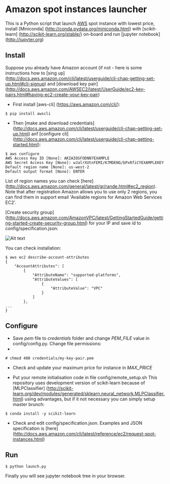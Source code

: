 # Amazon spot instances launcher

This is a Python script that launch [AWS](http://aws.amazon.com) spot instance with lowest price, install [Miniconda] (http://conda.pydata.org/miniconda.html) with [scikit-learn] (http://scikit-learn.org/stable/) on-board and run [jupyter notebook] (http://jupyter.org)

## Install

Suppose you already have Amazon account (if not - here is some instructions how to [sing up] (http://docs.aws.amazon.com/cli/latest/userguide/cli-chap-getting-set-up.html#cli-signup) and [download key pair] (http://docs.aws.amazon.com/AWSEC2/latest/UserGuide/ec2-key-pairs.html#having-ec2-create-your-key-pair)

 - First install [aws-cli] (https://aws.amazon.com/cli/):
```
$ pip install awscli
```

 - Then [make and download credentials] (http://docs.aws.amazon.com/cli/latest/userguide/cli-chap-getting-set-up.html) anf [configure cli] (http://docs.aws.amazon.com/cli/latest/userguide/cli-chap-getting-started.html):

```
$ aws configure
AWS Access Key ID [None]: AKIAIOSFODNN7EXAMPLE
AWS Secret Access Key [None]: wJalrXUtnFEMI/K7MDENG/bPxRfiCYEXAMPLEKEY
Default region name [None]: us-west-2
Default output format [None]: ENTER
```

List of region names you can check [here] (http://docs.aws.amazon.com/general/latest/gr/rande.html#ec2_region). Note that after registration Amazon allows you to use only 2 regions, you can find them in support email 'Available regions for Amazon Web Services EC2'.

[Create security group] (http://docs.aws.amazon.com/AmazonVPC/latest/GettingStartedGuide/getting-started-create-security-group.html) for your IP and save id to config/specification.json:

![Alt text](https://cloud.githubusercontent.com/assets/10939473/17329084/09562810-58d2-11e6-95f5-1e4578e38ea5.png "Optional title")

You can check installation:
```
$ aws ec2 describe-account-attributes
{
    "AccountAttributes": [
        {
            "AttributeName": "supported-platforms",
            "AttributeValues": [
                {
                    "AttributeValue": "VPC"
                }
            ]
        },
...
}
```

## Configure

 - Save *pem* file to *credentials* folder and change *PEM_FILE* value in config/config.py. Change file permissions:
 - 
 ```
 # chmod 400 credentials/my-key-pair.pem
 ```

 - Check and update your maximum price for instance in *MAX_PRICE*

 - Put your remote initialisation code in file config/remote_setup.sh
This repository uses development version of scikit-learn because of [MLPClassifier] (http://scikit-learn.org/dev/modules/generated/sklearn.neural_network.MLPClassifier.html) using advantages, but if it not necessary you can simply setup master brunch:
```
$ conda install -y scikit-learn
```

 - Check and edit config/specification.json. Examples and JSON specification is [here] (http://docs.aws.amazon.com/cli/latest/reference/ec2/request-spot-instances.html)

## Run

```
$ python launch.py
```

Finally you will see jupyter notebook tree in your browser.
